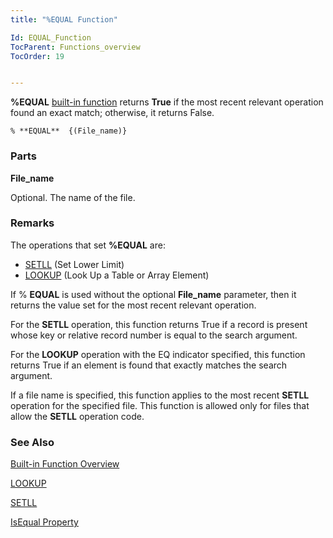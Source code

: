 ```yaml
---
title: "%EQUAL Function"

Id: EQUAL_Function
TocParent: Functions_overview
TocOrder: 19


---
```


<span style="FONT-WEIGHT: bold">%EQUAL</span> [built-in function](Functions_overview.html) returns **True** if the most recent relevant operation found an exact match; otherwise, it returns False. 

```
% **EQUAL**  {(File_name)}
```

### Parts

**File_name** 

Optional. The name of the file.


### Remarks
The operations that set **%EQUAL** are: 

- [SETLL](SETLL.html) (Set Lower Limit)
- [LOOKUP](LOOKUP.html) (Look Up a Table or Array Element)

If % **EQUAL** is used without the optional **File_name** parameter, then it returns the value set for the most recent relevant operation. 

For the **SETLL** operation, this function returns True if a record is present whose key or relative record number is equal to the search argument. 

For the **LOOKUP** operation with the EQ indicator specified, this function returns True if an element is found that exactly matches the search argument. 

If a file name is specified, this function applies to the most recent **SETLL** operation for the specified file. This function is allowed only for files that allow the **SETLL** operation code. 

### See Also
[Built-in Function Overview](Functions_overview.html)

[LOOKUP](LOOKUP.html)

[SETLL](SETLL.html)

[IsEqual Property](IsEqualPropertyDbFileClass.html) 
